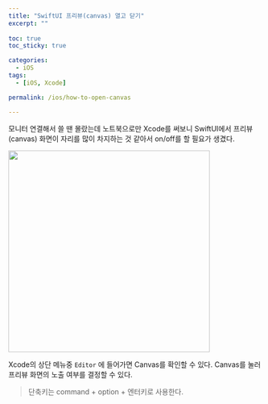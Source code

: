 ```yaml
---
title: "SwiftUI 프리뷰(canvas) 열고 닫기"
excerpt: ""
  
toc: true
toc_sticky: true

categories:
  - iOS
tags:
  - [iOS, Xcode]

permalink: /ios/how-to-open-canvas

---
```


모니터 연결해서 쓸 땐 몰랐는데 노트북으로만 Xcode를 써보니 SwiftUI에서 프리뷰(canvas) 화면이 자리를 많이 차지하는 것 같아서 on/off를 할 필요가 생겼다.

<img src="https://user-images.githubusercontent.com/22000470/186810876-25c4a517-e753-494d-b83b-2717e7ce9acd.png" width="400">

Xcode의 상단 메뉴중 `Editor` 에 들어가면 Canvas를 확인할 수 있다. Canvas를 눌러 프리뷰 화면의 노출 여부를 결정할 수 있다.

> 단축키는 command + option + 엔터키로 사용한다.
